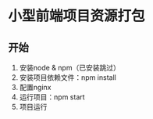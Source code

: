 # 小型前端项目资源打包

## 开始
1. 安装node & npm（已安装跳过）
2. 安装项目依赖文件：npm install
3. 配置nginx
4. 运行项目：npm start
5. 项目运行
